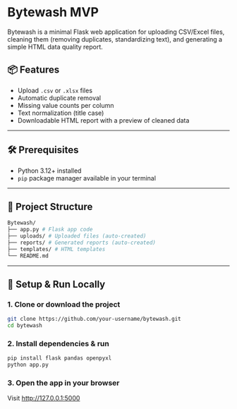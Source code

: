 # Bytewash MVP

Bytewash is a minimal Flask web application for uploading CSV/Excel files, cleaning them (removing duplicates, standardizing text), and generating a simple HTML data quality report.

## 📦 Features
- Upload `.csv` or `.xlsx` files
- Automatic duplicate removal
- Missing value counts per column
- Text normalization (title case)
- Downloadable HTML report with a preview of cleaned data

---

## 🛠️ Prerequisites
- Python 3.12+ installed  
- `pip` package manager available in your terminal

---

## 📂 Project Structure
```bash
Bytewash/
├── app.py # Flask app code
├── uploads/ # Uploaded files (auto-created)
├── reports/ # Generated reports (auto-created)
├── templates/ # HTML templates
└── README.md
```

---

## 🚀 Setup & Run Locally

### 1. Clone or download the project
```bash
git clone https://github.com/your-username/bytewash.git
cd bytewash
```

### 2. Install dependencies & run
```bash
pip install flask pandas openpyxl
python app.py
```

### 3. Open the app in your browser
Visit http://127.0.0.1:5000

